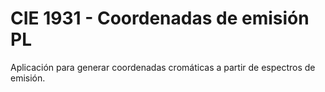 # CIE 1931 - Coordenadas de emisión PL
Aplicación para generar coordenadas cromáticas a partir de espectros de emisión.
